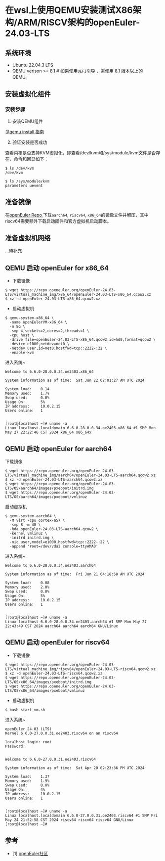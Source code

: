 # 在wsl上使用QEMU安装测试X86架构/ARM/RISCV架构的openEuler-24.03-LTS
## 系统环境
- Ubuntu 22.04.3 LTS
- QEMU verison >= 8.1 # 如果使用`UEFI`引导 ，需使用 8.1 版本以上的 QEMU。
## 安装虚拟化组件
### 安装步骤


1. 安装QEMU组件

见[qemu install 指南](./qemu-install.md)

2. 验证安装是否成功

查看内核是否支持KVM虚拟化，即查看/dev/kvm和/sys/module/kvm文件是否存在，命令和回显如下：

```shell
$ ls /dev/kvm
/dev/kvm

$ ls /sys/module/kvm
parameters uevent
```
## 准备镜像

在[openEuler Repo
](http://repo.openeuler.org/openEuler-24.03-LTS/virtual_machine_img/)下载`aarch64`, `riscv64`, `x86_64`的镜像文件并解压，其中riscv64需要额外下载启动固件和官方虚拟机启动脚本。

## 准备虚拟机网络
...待补充

## QEMU 启动 openEuler for x86_64   

- 下载镜像

```shell
$ wget https://repo.openeuler.org/openEuler-24.03-LTS/virtual_machine_img/x86_64/openEuler-24.03-LTS-x86_64.qcow2.xz
$ xz -d openEuler-24.03-LTS-x86_64.qcow2.xz
```
- 启动虚拟机
```shell
$ qemu-system-x86_64 \
  -name openEulerVM-x86_64 \
  -m 8G \
  -smp 4,sockets=2,cores=2,threads=1 \
  -cpu host \
  -drive file=openEuler-24.03-LTS-x86_64.qcow2,id=hd0,format=qcow2 \
  -device e1000,netdev=net0 \
  -netdev user,id=net0,hostfwd=tcp::2222-:22 \
  -enable-kvm

```
进入系统~
```shell
Welcome to 6.6.0-28.0.0.34.oe2403.x86_64

System information as of time:  Sat Jun 22 02:01:27 AM UTC 2024

System load:    0.14
Memory used:    1.7%
Swap used:      0.0%
Usage On:       5%
IP address:     10.0.2.15
Users online:   1


[root@localhost ~]# uname -a
Linux localhost.localdomain 6.6.0-28.0.0.34.oe2403.x86_64 #1 SMP Mon May 27 22:22:46 CST 2024 x86_64 x86_64x
```
## QEMU 启动 openEuler for aarch64   

下载镜像

```shell
$ wget https://repo.openeuler.org/openEuler-24.03-LTS/virtual_machine_img/aarch64/openEuler-24.03-LTS-aarch64.qcow2.xz
$ xz -d openEuler-24.03-LTS-aarch64.qcow2.xz
$ wget https://repo.openeuler.org/openEuler-24.03-LTS/OS/aarch64/images/pxeboot/initrd.img
$ wget https://repo.openeuler.org/openEuler-24.03-LTS/OS/aarch64/images/pxeboot/vmlinuz
```
启动虚拟机
```shell
$ qemu-system-aarch64 \
  -M virt -cpu cortex-a57 \
  -smp 8 -m 4G \
  -hda openEuler-24.03-LTS-aarch64.qcow2 \
  -kernel vmlinuz \
  -initrd initrd.img \
  -nic user,model=e1000,hostfwd=tcp::2222-:22 \
  -append 'root=/dev/vda2 console=ttyAMA0'
```
进入系统~
```shell
Welcome to 6.6.0-28.0.0.34.oe2403.aarch64

System information as of time:  Fri Jun 21 04:18:58 AM UTC 2024

System load:    0.08
Memory used:    2.0%
Swap used:      0.0%
Usage On:       5%
IP address:     10.0.2.15
Users online:   1


[root@localhost ~]# uname -a
Linux localhost 6.6.0-28.0.0.34.oe2403.aarch64 #1 SMP Mon May 27 22:43:49 CST 2024 aarch64 aarch64 aarch64 GNU/Linux
```

## QEMU 启动 openEuler for riscv64   
- 下载镜像

```shell
$ wget https://repo.openeuler.org/openEuler-24.03-LTS/virtual_machine_img/riscv64/openEuler-24.03-LTS-riscv64.qcow2.xz
$ xz -d openEuler-24.03-LTS-riscv64.qcow2.xz
$ wget https://repo.openeuler.org/openEuler-24.03-LTS/OS/x86_64/images/pxeboot/initrd.img
$ wget https://repo.openeuler.org/openEuler-24.03-LTS/OS/x86_64/images/pxeboot/vmlinuz
```


- 启动虚拟机
```shell
$ bash start_vm.sh
```
进入系统~
```shell
openEuler 24.03 (LTS)
Kernel 6.6.0-27.0.0.31.oe2403.riscv64 on an riscv64

localhost login: root
Password:


Welcome to 6.6.0-27.0.0.31.oe2403.riscv64

System information as of time:  Sat Apr 20 02:23:36 PM UTC 2024

System load:    1.37
Memory used:    1.9%
Swap used:      0.0%
Usage On:       4%
IP address:     10.0.2.15
Users online:   1


[root@localhost ~]# uname -a
Linux localhost.localdomain 6.6.0-27.0.0.31.oe2403.riscv64 #1 SMP Fri May 24 21:52:58 CST 2024 riscv64 riscv64 riscv64 GNU/Linux
[root@localhost ~]#
```
## 参考

- [1] [openEuler社区](https://docs.openeuler.org/zh/docs/24.03_LTS/docs/Virtualization/%E8%AE%A4%E8%AF%86%E8%99%9A%E6%8B%9F%E5%8C%96.html)